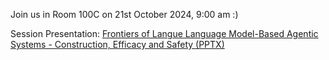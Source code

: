 

Join us in Room 100C on 21st October 2024, 9:00 am :)

Session Presentation: [Frontiers of Langue Language Model-Based Agentic Systems - Construction, Efficacy and Safety (PPTX)](https://github.com/Frontiers-of-AI-Agents-Tutorial/Frontiers-of-AI-Agents-Tutorial.github.io/raw/main/Files/Frontiers%20of%20Langue%20Language%20Model-Based%20Agentic%20Systems%20-%20Construction%2C%20Efficacy%20and%20Safety.pptx)

